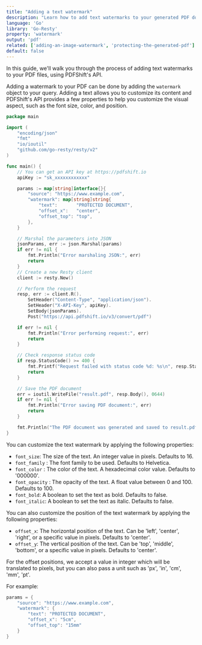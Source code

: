 ```yaml
---
title: "Adding a text watermark"
description: "Learn how to add text watermarks to your generated PDF document using Go and the Go-Resty library. With this guide, you'll be able to add watermarks on top of your generated PDFs easily with a quick request to PDFShift's API."
language: 'Go'
library: 'Go-Resty'
property: 'watermark'
output: 'pdf'
related: ['adding-an-image-watermark', 'protecting-the-generated-pdf']
default: false
---
```


In this guide, we'll walk you through the process of adding text watermarks to your PDF files, using PDFShift's API.

Adding a watermark to your PDF can be done by adding the `watermark` object to your query. Adding a text allows you to customize its content and PDFShift's API provides a few properties to help you customize the visual aspect, such as the font size, color, and position.

```go
package main

import (
	"encoding/json"
	"fmt"
	"io/ioutil"
	"github.com/go-resty/resty/v2"
)

func main() {
	// You can get an API key at https://pdfshift.io
	apiKey := "sk_xxxxxxxxxxxx"

	params := map[string]interface{}{
		"source": "https://www.example.com",
		"watermark": map[string]string{
			"text":       "PROTECTED DOCUMENT",
			"offset_x":   "center",
			"offset_top": "top",
		},
	}

	// Marshal the parameters into JSON
	jsonParams, err := json.Marshal(params)
	if err != nil {
		fmt.Println("Error marshaling JSON:", err)
		return
	}
	// Create a new Resty client
	client := resty.New()

	// Perform the request
	resp, err := client.R().
		SetHeader("Content-Type", "application/json").
		SetHeader("X-API-Key", apiKey).
		SetBody(jsonParams).
		Post("https://api.pdfshift.io/v3/convert/pdf")

	if err != nil {
		fmt.Println("Error performing request:", err)
		return
	}

	// Check response status code
	if resp.StatusCode() >= 400 {
		fmt.Printf("Request failed with status code %d: %s\n", resp.StatusCode(), string(resp.Body()))
		return
	}

	// Save the PDF document
	err = ioutil.WriteFile("result.pdf", resp.Body(), 0644)
	if err != nil {
		fmt.Println("Error saving PDF document:", err)
		return
	}

	fmt.Println("The PDF document was generated and saved to result.pdf")
}
```

You can customize the text watermark by applying the following properties:

 * `font_size`: The size of the text. An integer value in pixels. Defaults to 16.
 * `font_family` : The font family to be used. Defaults to Helvetica.
 * `font_color` : The color of the text. A hexadecimal color value. Defaults to '000000'.
 * `font_opacity` : The opacity of the text. A float value between 0 and 100. Defaults to 100.
 * `font_bold`: A boolean to set the text as bold. Defaults to false.
 * `font_italic`: A boolean to set the text as italic. Defaults to false.

You can also customize the position of the text watermark by applying the following properties:

 * `offset_x`: The horizontal position of the text. Can be 'left', 'center', 'right', or a specific value in pixels. Defaults to 'center'.
 * `offset_y`: The vertical position of the text. Can be 'top', 'middle', 'bottom', or a specific value in pixels. Defaults to 'center'.

For the offset positions, we accept a value in integer which will be translated to pixels, but you can also pass a unit such as 'px', 'in', 'cm', 'mm', 'pt'.

For example:

```go
params = {
    "source": "https://www.example.com",
    "watermark": {
        "text": "PROTECTED DOCUMENT",
        "offset_x": "5cm",
        "offset_top": "15mm"
    }
}
```

